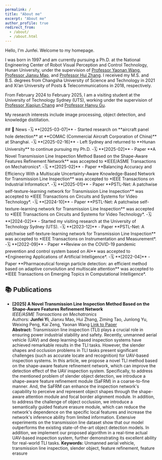 ```yaml
---
permalink: /
title: "About me"
excerpt: "About me"
author_profile: true
redirect_from: 
  - /about/ 
  - /about.html
---
```


Hello, I'm Junfei. Welcome to my homepage.

I was born in 1997 and am currently pursuing a Ph.D. at the National Engineering Center of Robot Visual Perception and Control Technology, Hunan University, under the supervision of [Professor Yaonan Wang](https://eeit.hnu.edu.cn/info/1277/4490.htm), [Professor Jianxu Mao](https://eeit.hnu.edu.cn/info/1404/4625.htm), and [Professor Hui Zhang](https://robotics.hnu.edu.cn/info/1071/1538.htm). I received my M.S. and B.S. degrees from Changsha University of Science and Technology in 2021 and Xi’an University of Posts & Telecommunications in 2018, respectively.  

From February 2024 to February 2025, I am a visiting student at the University of Technology Sydney (UTS), working under the supervision of [Professor Xiaojun Chang](https://www.xiaojun.ai/) and [Professor Hanyu Gu](https://profiles.uts.edu.au/Hanyu.Gu).  

My research interests include image processing,  object detection, and knowledge distillation.

<div class="news-section">
## 📢 News  
-🗓️ **[2025-03-07]** - <span style="font-size: 14px;">Started research on **aircraft panel hole detection** at **COMAC (Commercial Aircraft Corporation of China)** at Shanghai.  
-🗓️ **[2025-02-16]** - <span style="font-size: 14px;">Left Sydney and returned to **Hunan University** to continue pursuing my Ph.D.
-🗓️ **[2025-02]** - <span style="font-size: 14px;">Paper **A Novel Transmission Line Inspection Method Based on the Shape-Aware Features Refinement Network** was accepted to *IEEE/ASME Transactions on Mechatronics*.
-🗓️ **[2025-02]** - <span style="font-size: 14px;">Paper **Balancing Accuracy and Efficiency With a Multiscale Uncertainty-Aware Knowledge-Based Network for Transmission Line Inspection** was accepted to *IEEE Transactions on Industrial Informatics*.
-🗓️ **[2025-01]** - <span style="font-size: 14px;">Paper **PSTL-Net: A patchwise self-texture-learning network for Transmission Line Inspection** was accepted to *IEEE Transactions on Circuits and Systems for Video Technology*. 
-🗓️ **[2024-10]** - <span style="font-size: 14px;">Paper **PSTL-Net: A patchwise self-texture-learning network for Transmission Line Inspection** was accepted to *IEEE Transactions on Circuits and Systems for Video Technology*. 
-🗓️ **[2024-02]** - <span style="font-size: 14px;">Started my visiting research at the University of Technology Sydney (UTS).  
-🗓️ **[2023-12]** - <span style="font-size: 14px;">Paper **PSTL-Net: A patchwise self-texture-learning network for Transmission Line Inspection** was accepted to *IEEE Transactions on Instrumentation and Measurement*.  
-🗓️ **[2022-09]** - <span style="font-size: 14px;">Paper **Review on the COVID-19 pandemic prevention and control system based on AI** was accepted to *Engineering Applications of Artificial Intelligence*.
-🗓️ **[2022-04]** - <span style="font-size: 14px;">Paper **Pharmaceutical foreign particle detection: an efficient method based on adaptive convolution and multiscale attention** was accepted to *IEEE Transactions on Emerging Topics in Computational Intelligence*.
</div>


## 📚 Publications  
- **[2025]** **A Novel Transmission Line Inspection Method Based on the Shape-Aware Features Refinement Network**  
  *IEEE/ASME Transactions on Mechatronics*  
  Authors: **Junfei Yi**, Jianxu Mao, Hui Zhang, Ziming Tao, Junlong Yu, Weixing Peng, Kai Zeng, Yaonan Wang
  [Link to Paper](https://ieeexplore.ieee.org/abstract/document/10887538/)  
  **Abstract:** Transmission line inspection (TLI) plays a crucial role in ensuring power industrial stability and safety. Recently, unmanned aerial vehicle (UAV) and deep learning-based inspection systems have achieved remarkable results in the TLI tasks. However, the slender shapes and occlusion problems in TLI tasks present significant challenges (such as accurate locate and recognition) for UAV-based inspection systems. In this article, we propose a novel TLI method based on the shape-aware feature refinement network, which can improve the detection effect of the UAV inspection system. Specifically, to address the mentioned problem of slender object detection, we introduce a shape-aware feature refinement module (SaFRM) in a coarse-to-fine manner. And, the SaFRM can enhance the inspection network's capability to perceive and represent object shapes through the shape-aware attention module and focal border alignment module. In addition, to address the challenge of object occlusion, we introduce a semantically guided feature erasure module, which can reduce the network's dependence on the specific local features and increase the network's inference ability from limited information. Extensive experiments on the transmission line dataset show that our model outperforms the existing state-of-the-art object detection models. In addition, we implement our proposed algorithm in a real-time actual UAV-based inspection system, further demonstrating its excellent ability for real-world TLI tasks. 
  **Keywords:** Unmanned aerial vehicle, transmission line inspection, slender object, feature refinement, feature erasure


